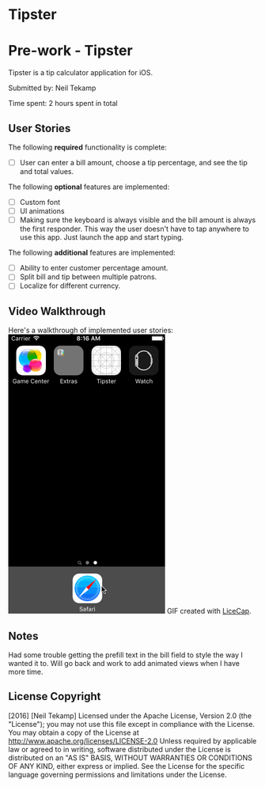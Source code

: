 # Tipster
# Pre-work - Tipster

Tipster is a tip calculator application for iOS.

Submitted by: Neil Tekamp

Time spent: 2 hours spent in total

## User Stories

The following **required** functionality is complete:
* [ ] User can enter a bill amount, choose a tip percentage, and see the tip and total values.

The following **optional** features are implemented:
* [ ] Custom font
* [ ] UI animations
* [ ] Making sure the keyboard is always visible and the bill amount is always the first responder. This way the user doesn't have to tap anywhere to use this app. Just launch the app and start typing.

The following **additional** features are implemented:

- [ ] Ability to enter customer percentage amount.
- [ ] Split bill and tip between multiple patrons.
- [ ] Localize for different currency.

## Video Walkthrough

Here's a walkthrough of implemented user stories:
<a href="https://raw.githubusercontent.com/teacamperneil/Tipster/f8c2d5f4d628358ca3b4293b328f4a9e62fdd304/Tipster.gif" target="_blank"><img src='https://raw.githubusercontent.com/teacamperneil/Tipster/f8c2d5f4d628358ca3b4293b328f4a9e62fdd304/Tipster.gif' title='Video Walkthrough' width='' alt='Video Walkthrough' /></a>
GIF created with [LiceCap](http://www.cockos.com/licecap/).

## Notes

Had some trouble getting the prefill text in the bill field to style the way I wanted it to.  Will go back and work to add animated views when I have more time.

## License Copyright

[2016] [Neil Tekamp] Licensed under the Apache License, Version 2.0 (the "License"); you may not use this file except in compliance with the License. You may obtain a copy of the License at http://www.apache.org/licenses/LICENSE-2.0 Unless required by applicable law or agreed to in writing, software distributed under the License is distributed on an "AS IS" BASIS, WITHOUT WARRANTIES OR CONDITIONS OF ANY KIND, either express or implied. See the License for the specific language governing permissions and limitations under the License.
